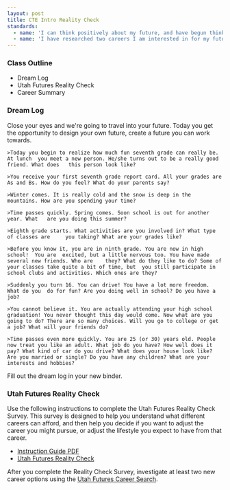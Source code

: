 ```yaml
---
layout: post
title: CTE Intro Reality Check
standards:
  - name: 'I can think positively about my future, and have begun thinking about what I want out of my life'
  - name: 'I have researched two careers I am interested in for my future'
---
```


### Class Outline

* Dream Log
* Utah Futures Reality Check
* Career Summary

### Dream Log

Close your eyes and we're going to travel into your future. Today you get the opportunity to design your own future, create a future you can work towards.

	>Today you begin to realize how much fun seventh grade can really be. At lunch 	you meet a new person. He/she turns out to be a really good friend. What does 	this person look like?

	>You receive your first seventh grade report card. All your grades are As and Bs. How do you feel? What do your parents say?
	
	>Winter comes. It is really cold and the snow is deep in the mountains. How are you spending your time?

	>Time passes quickly. Spring comes. Soon school is out for another year. What 	are you doing this summer? 

	>Eighth grade starts. What activities are you involved in? What type of classes are 	you taking? What are your grades like?
	
	>Before you know it, you are in ninth grade. You are now in high school!  You are  excited, but a little nervous too. You have made several new friends. Who are 	they? What do they like to do? Some of your classes take quite a bit of time, but  you still participate in school clubs and activities. Which ones are they?

	>Suddenly you turn 16. You can drive! You have a lot more freedom. What do you 	do for fun? Are you doing well in school? Do you have a job?

	>You cannot believe it. You are actually attending your high school graduation! You never thought this day would come. Now what are you going to do? There are so many choices. Will you go to college or get a job? What will your friends do?

	>Time passes even more quickly. You are 25 (or 30) years old. People now treat you like an adult. What job do you have? How well does it pay? What kind of car do you drive? What does your house look like? Are you married or single? Do you have any children? What are your interests and hobbies?

Fill out the dream log in your new binder.

### Utah Futures Reality Check

Use the following instructions to complete the Utah Futures Reality Check Survey. This survey is designed to help you understand what different careers can afford, and then help you decide if you want to adjust the career you might pursue, or adjust the lifestyle you expect to have from that career.

* [Instruction Guide PDF](https://dl.dropboxusercontent.com/u/74616/other/reality%20check%20survey.pdf)
* [Utah Futures Reality Check](https://utahfutures.org/assessments/reality-check)

After you complete the Reality Check Survey, investigate at least two new career options using the [Utah Futures Career Search](https://utahfutures.org/occupations).